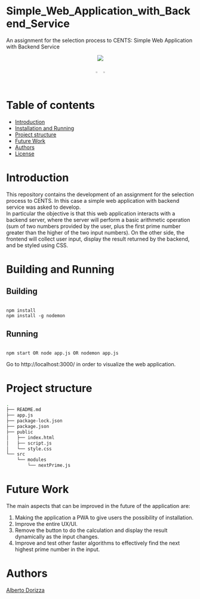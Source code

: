 # Simple_Web_Application_with_Backend_Service

An assignment for the selection process to CENTS: Simple Web Application with Backend Service

<p align="center">
  <img src="https://lh3.googleusercontent.com/fife/ALs6j_GIYxy1ocsVSr0ZzuxkSU35QLkk7sARm4RMS5N8lwPsy-TNiEBjmgqMPxHBOAkyrRbhG84tD5Eb2PnfMjWUUGgmnibX1Nup05vybJxcuN0sNm-vbXAXWuX9KqyCvG6UOZqwaJ8Xbw2F0RVcrKYyyseKEB6H8U_X0Jb1t93xb8SakkFUx947ffPYkjn2lsp6NNUQK-GXewpJNKCD2ODEA_F_tsfwWKID97uSlHtM9lK8Mfx8T7owWmXi6q2mF2MwrP67XZiWwgy9talELqbOWdVMuv4MmBev6GuFpz53rB5Tcu5Hg2dlekOgOOse_8Fvn2WqN4xomY17NHt_SAy-7gxVddFUq0nNnBcsvRioXMV9l6pLv3WgQqBJ_vdCvvf62L01B33BRbluA6Q8xqbIa0EvWBg9r_Aybpz6sXJCDz1fNDi23_U2A_PQFR8Qj0vwbWng3a1ZW_1qmrE7NrKqTUAPkdTZ1zi5uOTiytbOgFCCwu4bneo7Ln4wIYsr_WweFNCeAX_HPzoTYRjVbmPrfymsm2z3Ka560sCUQwFQZS8gQhAa7PCYYiXmAOabKZggaJY5DtLLJvI7chmxTugnkjX-UPeIgw9-rEDUhwa-J3IuycpSa0u3NF-JI45QCAHcSo6QOYFADDRQ1sZFiZQbJRAcVqCeF-AAx7l6xhF0QOYWwi-rtv7vEHMVdUWljyz_Qtyz6bYCmIlwnnysjfNJaUvAIDsrV5M3JBKUpkCK3UhUAv9F6Bp4bEsujeVl6plVOQS73EDYDyHz-_MDEl62vVih7k6ML5CExyPAQB_gPFuUWxs-7yMRKUfTSFDqe3log5u2b8bdJRdP6xi1KLdo0E2U0k7pYP6pHlUoaUmgtURhc2AC02X6YfkyWKS4XSdmZE4wN6-ifK-BZaAtizVWJwdMlYPgiL_BeGT3Z1lLZkJSdcvnIwAebthOrPT0XlEKiVXq4Y6C58QNZ4X6vkypQl7EVRVthoqjwJZ7z7aIu7c-Epnbossa8lbDPs4qluswsjuvx5rBGt6PoYaMOu93nHFeQALDssNh9LR3NBHrTQaqXoARQFTf-iLQDWaz1qlFgxXM7Bveey4To4EexhlbsXgIoW8wdJ-OnKaT7Qhsz8Nhtqso_R_shPTqFXQ04FLZ3akEUaPYEsO93lDMbRdB7I0o_oiphnEPGcJgKCshpJwhTx-BcU1yeNJxhzdkmxCvW0d4_rIGpLCnhcDEBZEjzH4FUpVX_BEnDL8_3I0KYQO3Em-lVEWyq8Tz4HEMIIm025hZIwRV2gGki1MV7VdW4qJYqrOag7KTaQiwc0bJkSeV6tohFNUFnOjK13zZRZA46GHPqrVHvmEYEPqACt1q0VAIkiKXC6MrK6p_e4extqRYbIkwa551mIyOrGN2Y6g6zvogSO7WKKTKP_WUnGmcA3-TAIn3LkNM4ZQ8URKHEv_0iR8QW6xOSrOKYyMRAYlDEd-rZ--b7EdznOT0puiY_QE_yRzJqqUG3qxaIUJ1NbYx1PlILHgn42rDzrtoVh6Zr5_s-zYDHw-TBBPoi0obXQ5qErQ5i1UxAM7L7QT_9MFxQUoSxY3QLq-NbQV2cNbuc5-7r3vdbKjKi3o3rNInFddpUYXKDHCTfS1UCfJRznowjGWlDcDXg2kicOrRzpx0r7MUbctpbn2-gs9Wos4f10mZsDFb-J45lHPnW8BB_dr4j7GM83X444B8FqA0IQ=w1222-h1842" />
</p>

<div style="display: flex; justify-content: center;">
 <p align="center" float="left" >
          <img style="width: 40%"
          src="https://lh3.googleusercontent.com/fife/ALs6j_Hf_LROWGqrHSbOVqtK0nbp1xES_k1M6GKMj7nRXSSqfYmyrCr7TzNYvT9iJEbkS6zknr6vQviQvO1cF165uXV3n7sNOx6Edekor2hWQcESkKZZDEuXy3Bpn1vUMj4fgtM7A174wr2zERwpzxxvcNNkT3lsftYQF7j4IY8RMLW_PhyXLkw8OQIcviAmy3EzbyPBYiOOGA0jKhF0Rj1UdXGJEd0iI9rv40mkDTnb57Y_AdtkSHVctFF_cTk0fvNg_SP_gU8HsOidP3tU6WyCavVpmrpECtB3Q0MseMU_4TZR-ZHZiHPpFcx943CWmYvzEjNMEwvZHR6EgYTJdjnPxoYXUYnRUZ8IED5inCagNwq88gR6yRdPlpXxPlw8x21lA9dNcgagwgrIqut7paAUJFpfnzSoJDqINkOd5bThgRo2W_M2Xu-Y28ViuHUTFFAgcgyTaiiKElcLJ4KEHMaGkj22Dk0jfWduSheSbp0_rc_FXG9J2PGgSIJLuD59t_Dhq0sW-J1byFQ51pM7w7qw4_we-MQq0b8orm8bzHMRYWDwCQX-qDwmEG1Wt7mz6396B1n1XIvPVMmhyYNXLfZcDKwi3BOSEMjLkr68moL0UVVXhuMmRUYzwZgqIyEDnBV0EDvQ7qkn-q4bNC3iPIbvx3or__ONggBCCWEF-bKSY_ZkLXlDDPgAX30hsscvvSHgE9GHzFMgASgu0xGcIl8qgTW5s4ZXks8L2-CIuVm5QA2O9PxeloNNn0oAmiLuUKsHvxWNevUqsE2rQaC2IVjsJxrahHv3yJo9mDskgV3rJcK6XPC9inpUW5rSStXm3ESm9kOfmwOkAsLe9T1rc6bXi3KH20txII6PcQCdbOlld06DHM3wy0p2KG4qDnZhloROoIjWWh-9mxxPo_XjVt4sKM9rlVj_Mni2gSJITZJL6frh1WgolWLFaozyT33DTNinvdP0VBcNqqTcufOyTYacXUsMXckMxlIkk9yiRxqgel8SCfMLUYOuwIYvpmZkyJ89F3lUhQJnn2GslDmujN-g_biEq-PtPJODbmaLay1HePLhMbwNg0PBS7H3jVAzdgbbS0IaSzyfmRqqqnWtkO1VAgSjI5qST5l-lix5khGpedr78dJyXRpE9TXwOx6I7_TJnoQE_r6NrFu-gWx878Wvl9WINbfnGYrjo8XvUz-vOo9TpWRTcaRl1kipWf3-93iuEsTJeqwLdEUXcYR5ZY3Q-wCbhfsrkGpw9Nx1eBxFdcSal5eJUmB9dCwtAR62rY9dDX56zezA5dFh7x5_fHpKr20EU_4CElaJ4htq2vY1VzsD7jelFcBDWNI5jSMWsUjpYh0F6yiUVUw0Z_2RxLJCBL09sZirur70JwzzoUQl8WAhEuYM--Exh3_-Nh6PChHhhlO5r2DKeFKcY00OnRdsEsZS-h-wPIfm2ahGLrfjv4mNDDaY7ZNirkBnR7b6jjII-dKTZUwrfsNcLu_lVV1nf-1jbkNjzRZu-RRn51TXbOgjuMpW01U0cbAkfH3BrvA3YwhJ-lB8DCDyCFf25GhGERu159jklrnObns95FDs4RpKjr39N_VHWK46Jf1P6MsOzFx2ek88kEpIHX2uGnwHLO_65_73eZvB7zDs9p84PnA2fZevU0_EI565KFOMW0GJSYL8-tcJRbO7nyzRRA2rM5WJLYLzkzAizTDrTn6FPW5IlJQfVDud3d9WxMiPsA=w1222-h1842" />
        </p>
        
<p align="center" float="left">
  <img style="width: 40%" src="https://lh3.googleusercontent.com/fife/ALs6j_E-BhoFvaa3q2OqMNmOUIQ5Z9bBhnWJ43LFioH0jy22RkGR9YVpTdAxjnHMprol4gQSU7bV-ABrZSTFVbPQFNEGhaiKj4S6WLC8pgcgR643hQWrWl4MMBbjl9AWnp5-A0FFNYvbHpfZk64eJvA1Tx9noE70pP6x9IokCrgdLEUslVFRqugsuofzwQCggKgjjVTSe3CYH0jyUJuv6Vm9D5ZPyEFVcbTisWKJCIk2qLv1dQyhUd9gn9BVJ95URH7YPo2qYeVy7Nl6ftlXo37Dov_raHlB1CtcFtOyi7Px8Rh471Ooz9vp4bK40sSif7xnJwuOsHv23Nm-RSjyZeTD9zm3TfgnIQeRiTcTECl2jiBDzvFi5GuSICoS5-oVdkLICltv59qbU3doA5R_542bSVYOxTFNNIkZPaWlarI0ZQOY7VwAXzQ5RJjqCAqOtAKsViyE38E-EO_lgBrvdOx4SKPp-agkoN8AO4LjPc2zGx09OqEArftczDSBKdTUcvajLT7LRzp0aL1RwhzIV_w5fSoZgXtxWP6MdjUg_Z81efsxuVWjRPYiviaDmPQ_V40jhoMYn-kS7No6Eo5WGLV3FD1yUQ9zA_BKQP2F97iV_wWdI2A0R0CHIWvGj5vEj9EJBfoeoyn1-c-5999f3NOViJqY5Z-CuJgBFoUSB7B4YygIZ6PejWLl5UGumSTvWaRwcfKu11cKthzZ9Nw_HiwDo4WDRVqjAON2etTVDelyr7dCFgm22hh-OLMpqneIIkoHhboO7MROR-cKFzifVC7AujYO2jTlqkjUNgYTynLdGLtiA4oyO07exdrniVJ6UjVbCcIe6IO9WIe2oyeFm_3xNLb3s7pWQMXJBu8lHuu6eYBmxdZXNBJ4BlLtZ36nXhjJ2Ob3rJ3UQinLHa8a9uW25ZkFP4k7Oc4K_q7n-UesE4IaZBiBvIvSYTjHIRIsKLUqA4XF1i4JKsPRPtltLonXIhA9MHBZsxQgffW_acA28f0wiOvYHOlAA6dgH3g7oHdmm0F-tVDqQP2y65UiWiHZR7grziHZWQBhfWTsZFkOg0PP9jHl6AkEHD7OxDNsEHYi6utJum9iO2k7_mYzlElsMrluZQ3e_V0WP6psy5-qp2DTCuXcjIjE4CxSEuwJcMOwlJYDDac3LnAiqHE5cIDbeOLaPC9tl-UMj4UV3VmCg2DxXRE7NXx37jp5_l6bwO4UHrO7D1IDVpSkzmzfuqjtgKjkbQK8RhzoF48iqBOSrwCbTYSsNNpFAe4ABOeWbB18n5tOEqSY-IEIx8rtxYkA-_q7i3PCjjbRrXVTPe-YTS12ojIT6DAxx_JnianUy2HiOsJPWUD0nirX2ztLXlDw_hV4AIRykOW0ynUciO9R1tLvyZQ_SSKsrY7F6dMsrLyTB4rmp0LA1fDbnSyunCUWv8E6uyL0On_NqcIMgOp8V_uEbQeYB8nHEcl5ynsXFQwu3_f9jawOuj9paIUEo_ShQVHqfQnzI6PAGfw6ZXyoiO0wAeneezlyMdjlZg08dX9wmLlJjXTx-BkT_xnN_57-mUZ26zRyyfgQbADQm1DX8D2RnzynZuQDah44qrk-zt4zMC2qpnPst7tFX8ieh9qyxw_M1I33Sp56-HGQ_spGEKXrlti6K-2kxsiwGxQ7mvImWfWEYVUwolqPhhIuzPQBqawGuc9S7IbMWCYYAQV87IpabT5gswo513lpg4ZdSQ=w1222-h1842" />
</p>
</div>












# Table of contents

- [Introduction](#introduction)
- [Installation and Running](#installation-and-running)
- [Project structure](#project-structure)
- [Future Work](#future-work)
- [Authors](#authors)
- [License](#license)

# Introduction

This repository contains the development of an assignment for the selection process to CENTS. In this case a simple web application with backend service was asked to develop. <br>
In particular the objective is that this web application interacts with a backend server, where the server will perform a basic arithmetic operation (sum of two numbers provided by the user, plus the first prime number greater than the higher of the two input numbers). On the other side, the frontend will collect user input, display the result returned by the backend, and be styled using CSS.

# Building and Running

## Building

````

npm install
npm install -g nodemon
````
## Running
````

npm start OR node app.js OR nodemon app.js
````
Go to http://localhost:3000/ in order to visualize the web application.
# Project structure

```bash
.
├── README.md
├── app.js
├── package-lock.json
├── package.json
├── public
│   ├── index.html
│   ├── script.js
│   └── style.css
└── src
    └── modules
        └── nextPrime.js
```

# Future Work

The main aspects that can be improved in the future of the application are:

1. Making the application a PWA to give users the possibility of installation.
2. Improve the entire UX/UI.
3. Remove the button to do the calculation and display the result dynamically as the input changes.
4. Improve and test other faster algorithms to effectively find the next highest prime number in the input.

# Authors

[Alberto Dorizza](https://www.linkedin.com/in/albertodorizza/)

```

```
